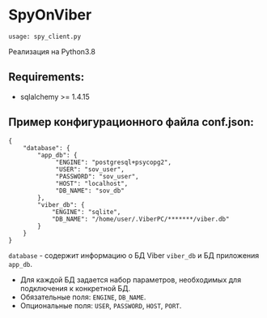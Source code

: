 # SpyOnViber
```
usage: spy_client.py 
```

Реализация на Python3.8
## Requirements:
  * sqlalchemy >= 1.4.15

## Пример конфигурационного файла conf.json:
```
{
    "database": {
        "app_db": {
             "ENGINE": "postgresql+psycopg2",
             "USER": "sov_user",
             "PASSWORD": "sov_user",
             "HOST": "localhost",
             "DB_NAME": "sov_db"
        },
        "viber_db": {
            "ENGINE": "sqlite",
            "DB_NAME": "/home/user/.ViberPC/*******/viber.db"
        }
    }
}
```
`database` - содержит информацию о БД Viber `viber_db` и БД приложения `app_db`.

  * Для каждой БД задается набор параметров, необходимых для подключения к конкретной БД.
  * Обязательные поля: `ENGINE`, `DB_NAME`. 
  * Опциональные поля: `USER`, `PASSWORD`, `HOST`, `PORT`.
